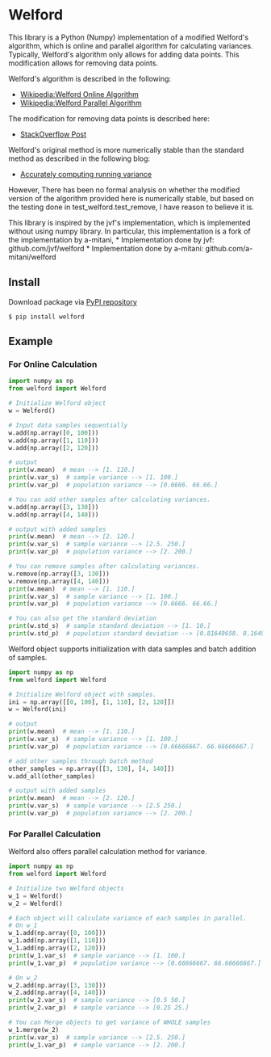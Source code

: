 # Welford
This library is a Python (Numpy) implementation of a modified Welford's algorithm,
which is online and parallel algorithm for calculating variances. Typically, Welford's algorithm
only allows for adding data points. This modification allows for removing data points.

Welford's algorithm is described in the following:

* [Wikipedia:Welford Online Algorithm](https://en.wikipedia.org/wiki/Algorithms_for_calculating_variance#Online_algorithm)
* [Wikipedia:Welford Parallel Algorithm](https://en.wikipedia.org/wiki/Algorithms_for_calculating_variance#Parallel_algorithm)

The modification for removing data points is described here:
* [StackOverflow Post](https://stackoverflow.com/questions/30876298/removing-a-prior-sample-while-using-welfords-method-for-computing-single-pass-v)

Welford's original method is more numerically stable than the standard method as
described in the following blog:
* [Accurately computing running variance](www.johndcook.com/blog/standard_deviation)
    
However, There has been no formal analysis on whether
the modified version of the algorithm provided here is numerically stable, but based 
on the testing done in test_welford.test_remove, I have reason to believe it is.

This library is inspired by the jvf's implementation, which is implemented
without using numpy library. In particular, this implementation is a fork
of the implementation by a-mitani,
    * Implementation done by jvf: github.com/jvf/welford
    * Implementation done by a-mitani: github.com/a-mitani/welford

## Install
Download package via [PyPI repository](https://pypi.org/project/welford-with-remove/)
```
$ pip install welford
```

## Example
### For Online Calculation
```python
import numpy as np
from welford import Welford

# Initialize Welford object
w = Welford()

# Input data samples sequentially
w.add(np.array([0, 100]))
w.add(np.array([1, 110]))
w.add(np.array([2, 120]))

# output
print(w.mean)  # mean --> [1. 110.]
print(w.var_s)  # sample variance --> [1. 100.]
print(w.var_p)  # population variance --> [0.6666. 66.66.]

# You can add other samples after calculating variances.
w.add(np.array([3, 130]))
w.add(np.array([4, 140]))

# output with added samples
print(w.mean)  # mean --> [2. 120.]
print(w.var_s)  # sample variance --> [2.5. 250.]
print(w.var_p)  # population variance --> [2. 200.]

# You can remove samples after calculating variances.
w.remove(np.array([3, 130]))
w.remove(np.array([4, 140]))
print(w.mean)  # mean --> [1. 110.]
print(w.var_s)  # sample variance --> [1. 100.]
print(w.var_p)  # population variance --> [0.6666. 66.66.]

# You can also get the standard deviation
print(w.std_s)  # sample standard deviation --> [1. 10.]
print(w.std_p)  # population standard deviation --> [0.81649658. 8.16496581.]
```

Welford object supports initialization with data samples and batch addition of samples.
```python
import numpy as np
from welford import Welford

# Initialize Welford object with samples.
ini = np.array([[0, 100], [1, 110], [2, 120]])
w = Welford(ini)

# output
print(w.mean)  # mean --> [1. 110.]
print(w.var_s)  # sample variance --> [1. 100.]
print(w.var_p)  # population variance --> [0.66666667. 66.66666667.]

# add other samples through batch method
other_samples = np.array([[3, 130], [4, 140]])
w.add_all(other_samples)

# output with added samples
print(w.mean)  # mean --> [2. 120.]
print(w.var_s)  # sample variance --> [2.5 250.]
print(w.var_p)  # population variance --> [2. 200.]
```

### For Parallel Calculation
Welford also offers parallel calculation method for variance.
```python
import numpy as np
from welford import Welford

# Initialize two Welford objects
w_1 = Welford()
w_2 = Welford()

# Each object will calculate variance of each samples in parallel.
# On w_1
w_1.add(np.array([0, 100]))
w_1.add(np.array([1, 110]))
w_1.add(np.array([2, 120]))
print(w_1.var_s)  # sample variance --> [1. 100.]
print(w_1.var_p)  # population variance --> [0.66666667. 66.66666667.]

# On w_2
w_2.add(np.array([3, 130]))
w_2.add(np.array([4, 140]))
print(w_2.var_s)  # sample variance --> [0.5 50.]
print(w_2.var_p)  # sample variance --> [0.25 25.]

# You can Merge objects to get variance of WHOLE samples
w_1.merge(w_2)
print(w.var_s)  # sample variance --> [2.5. 250.]
print(w_1.var_p)  # sample variance --> [2. 200.]
```